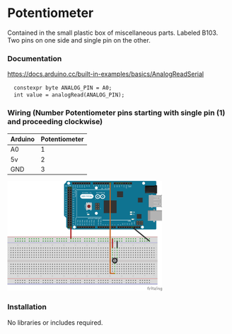 # Potentiometer

Contained in the small plastic box of miscellaneous parts.  Labeled B103.  Two pins on one side and single pin on the other.

### Documentation
https://docs.arduino.cc/built-in-examples/basics/AnalogReadSerial

```
  constexpr byte ANALOG_PIN = A0;
  int value = analogRead(ANALOG_PIN);
```

### Wiring (Number Potentiometer pins starting with single pin (1) and proceeding clockwise)
| Arduino | Potentiometer |
| --- | --- |
| A0 | 1 |
| 5v | 2 |
| GND | 3 |

<img src="OnePotentiometer.png" width="350">

### Installation
No libraries or includes required.
